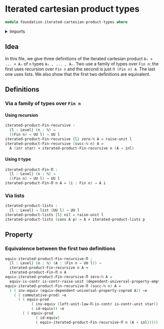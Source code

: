 # Iterated cartesian product types

```agda
module foundation.iterated-cartesian-product-types where
```

<details><summary>Imports</summary>

```agda
open import elementary-number-theory.natural-numbers

open import foundation.cartesian-product-types
open import foundation.contractible-types
open import foundation.coproduct-types
open import foundation.dependent-pair-types
open import foundation.equivalences
open import foundation.functions
open import foundation.functoriality-cartesian-product-types
open import foundation.type-arithmetic-cartesian-product-types
open import foundation.type-arithmetic-dependent-function-types
open import foundation.unit-type
open import foundation.universal-property-coproduct-types
open import foundation.universal-property-empty-type
open import foundation.universe-levels

open import lists.lists

open import univalent-combinatorics.standard-finite-types
```

</details>

## Idea

In this file, we give three definitions of the iterated cartesian product
`A₁ × ... × Aₙ` of `n` types `A₁ , ... , Aₙ`. Two use a family of types over
`Fin n`: the first uses recursion over `Fin n` and the second is just
`Π (Fin n) A`. The last one uses lists. We also show that the first two
definitions are equivalent.

## Definitions

### Via a family of types over `Fin n`

#### Using recursion

```agda
iterated-product-Fin-recursive :
  {l : Level} (n : ℕ) →
  ((Fin n) → UU l) → UU l
iterated-product-Fin-recursive {l} zero-ℕ A = raise-unit l
iterated-product-Fin-recursive (succ-ℕ n) A =
  A (inr star) × iterated-product-Fin-recursive n (A ∘ inl)
```

#### Using `Π` type

```agda
iterated-product-Fin-Π :
  {l : Level} (n : ℕ) →
  ((Fin n) → UU l) → UU l
iterated-product-Fin-Π n A = (i : Fin n) → A i
```

### Via lists

```agda
iterated-product-lists :
  {l : Level} → list (UU l) → UU l
iterated-product-lists {l} nil = raise-unit l
iterated-product-lists (cons A p) = A × iterated-product-lists p
```

## Property

### Equivalence between the first two definitions

```agda
equiv-iterated-product-Fin-recursive-Π :
  {l : Level} (n : ℕ) (A : (Fin n → UU l)) →
  iterated-product-Fin-recursive n A ≃
  iterated-product-Fin-Π n A
equiv-iterated-product-Fin-recursive-Π zero-ℕ A =
  equiv-is-contr is-contr-raise-unit (dependent-universal-property-empty' A)
equiv-iterated-product-Fin-recursive-Π (succ-ℕ n) A =
  ( ( inv-equiv (equiv-dependent-universal-property-coprod A)) ∘e
    ( ( commutative-prod) ∘e
      ( ( equiv-prod
            ( inv-equiv (left-unit-law-Π-is-contr is-contr-unit star))
            ( id-equiv)) ∘e
        ( ( equiv-prod
              ( id-equiv)
              ( equiv-iterated-product-Fin-recursive-Π n (A ∘ inl)))))))
```
